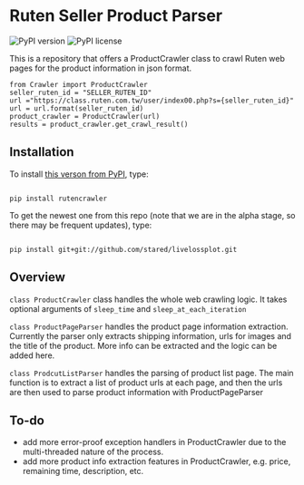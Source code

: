 # Ruten Seller Product Parser
![PyPI version](https://img.shields.io/pypi/pyversions/rutencrawler.svg)
![PyPI license](https://img.shields.io/pypi/l/rutencrawler.svg)



This is a repository that offers a ProductCrawler class to crawl Ruten web pages for the product information in json format.

```
from Crawler import ProductCrawler
seller_ruten_id = "SELLER_RUTEN_ID"
url ="https://class.ruten.com.tw/user/index00.php?s={seller_ruten_id}"
url = url.format(seller_ruten_id)
product_crawler = ProductCrawler(url)
results = product_crawler.get_crawl_result()
```

## Installation
To install [this verson from PyPI](https://pypi.org/project/rutencrawler/), type:
```

pip install rutencrawler

```

To get the newest one from this repo (note that we are in the alpha stage, so there may be frequent updates), type:

```

pip install git+git://github.com/stared/livelossplot.git

```
## Overview

```class ProductCrawler``` class handles the whole web crawling logic.  It takes optional arguments of ```sleep_time``` and ```sleep_at_each_iteration```

```class ProductPageParser``` handles the product page information extraction. Currently the parser only extracts shipping information, urls for images and the title of the product. More info can be extracted and the logic can be added here.

```class ProdcutListParser``` handles the parsing of product list page. The main function is to extract a list of product urls at each page, and then the urls are then used to parse product information with ProductPageParser

## To-do

* add more error-proof exception handlers in ProductCrawler due to the multi-threaded nature of the process.
* add more product info extraction features in ProductCrawler, e.g. price, remaining time, description, etc.
